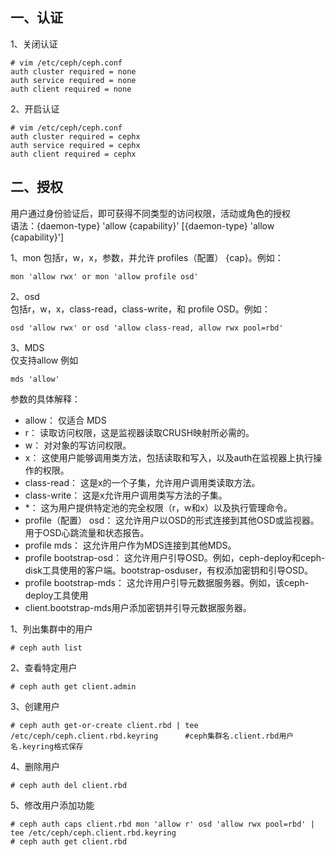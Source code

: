 一、认证
---
1、关闭认证
```
# vim /etc/ceph/ceph.conf
auth cluster required = none
auth service required = none
auth client required = none
```  

2、开启认证
```
# vim /etc/ceph/ceph.conf
auth cluster required = cephx
auth service required = cephx
auth client required = cephx
```  

二、授权  
---

用户通过身份验证后，即可获得不同类型的访问权限，活动或角色的授权  
语法：{daemon-type} 'allow {capability}' [{daemon-type} 'allow {capability}']  

1、mon
包括r，w，x，参数，并允许 profiles（配置） {cap}。例如：  
```
mon 'allow rwx' or mon 'allow profile osd'
```  

2、osd  
包括r，w，x，class-read，class-write，和 profile OSD。例如：  
```
osd 'allow rwx' or osd 'allow class-read, allow rwx pool=rbd'
```  

3、MDS  
仅支持allow 例如  
```
mds 'allow'
```  

参数的具体解释：  
- allow： 仅适合 MDS
- r： 读取访问权限，这是监视器读取CRUSH映射所必需的。
- w： 对对象的写访问权限。
- x： 这使用户能够调用类方法，包括读取和写入，以及auth在监视器上执行操作的权限。
- class-read： 这是x的一个子集，允许用户调用类读取方法。
- class-write： 这是x允许用户调用类写方法的子集。
- *： 这为用户提供特定池的完全权限（r，w和x）以及执行管理命令。
- profile（配置） osd： 这允许用户以OSD的形式连接到其他OSD或监视器。用于OSD心跳流量和状态报告。
- profile mds： 这允许用户作为MDS连接到其他MDS。
- profile bootstrap-osd： 这允许用户引导OSD。例如，ceph-deploy和ceph-disk工具使用的客户端。bootstrap-osduser，有权添加密钥和引导OSD。
- profile bootstrap-mds： 这允许用户引导元数据服务器。例如，该ceph-deploy工具使用
- client.bootstrap-mds用户添加密钥并引导元数据服务器。

1、列出集群中的用户  
```
# ceph auth list
```

2、查看特定用户  
```
# ceph auth get client.admin
```

3、创建用户  
```
# ceph auth get-or-create client.rbd | tee /etc/ceph/ceph.client.rbd.keyring      #ceph集群名.client.rbd用户名.keyring格式保存
```

4、删除用户
```
# ceph auth del client.rbd
```

5、修改用户添加功能  
```
# ceph auth caps client.rbd mon 'allow r' osd 'allow rwx pool=rbd' | tee /etc/ceph/ceph.client.rbd.keyring
# ceph auth get client.rbd
```  


